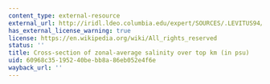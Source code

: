 ```yaml
---
content_type: external-resource
external_url: http://iridl.ldeo.columbia.edu/expert/SOURCES/.LEVITUS94/.ANNUAL/.theta%5BX%5Daverage%5BY/Z%5DREORDER/CopyStream/precip_colors/DATA/0/20/RANGE/1/object//name//sal2/def/dup/DATA/28/26/24/22/20/18/16/14/12/10/8/6/4/2/1/0/VALUES/Z/6000/0/RANGE/Y/Z/fig:/colors/contours/%7C/grayMV/:fig/figviewer.html?my.help=more+options&map.Z.units=m&map.Z.plotlast=0.0&map.url=&map.domain=+{+/sal2+0+30+plotrange+/sal2+0+30+plotrange+Y+-90+90+plotrange+Z+1000+0.0+plotrange+}&map.domainparam=+/plotaxislength+432+psdef+/plotborder+72+psdef+/XOVY+null+psdef&map.zoom=Zoom&map.Z.plotfirst=1000&map.Y.plotfirst=90S&map.Y.units=degree_north&map.Y.plotlast=90N&map.sal2.plotfirst=0&map.sal2.units=Celsius_scale&map.sal2.plotlast=30&map.plotaxislength=432&map.plotborder=72&map.fnt=Helvetica&map.fntsze=16&map.XOVY=auto&map.color_smoothing=auto
has_external_license_warning: true
license: https://en.wikipedia.org/wiki/All_rights_reserved
status: ''
title: Cross-section of zonal-average salinity over top km (in psu)
uid: 60968c35-1952-40be-bb8a-86eb052e4f6e
wayback_url: ''
---
```

